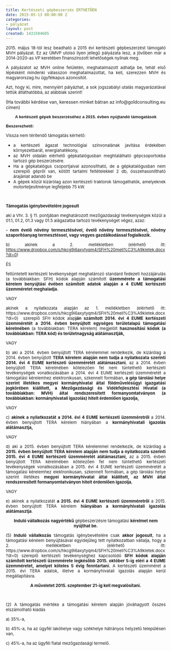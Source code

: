 ```yaml
---
title: Kertészeti gépbeszerzés ÉRTHETŐEN
date: 2015-05-13 00:00:00 Z
categories:
- pályázat
layout: post
created: 1431504605
---
```


<p style="text-align: justify;"><span style="font-size: small;">2015. május 18-tól lesz beadható a 2015 évi kertészeti gépbeszerzést támogató MVH pályázat. Ez az ÚMVP utolsó ilyen jellegű pályázata lesz, a jövőben már a 2014-2020-as VP keretében finanszírozott lehetőségek nyílnak meg.</span></p><p style="text-align: justify;"><span style="font-size: small;">A pályázatot az MVH online felületén, meghatalmazott adhatja be, tehát első lépésként mindenki válasszon meghatalmazottat, ha kell, szerezzen MVH és magyarorszag.hu ügyfélkapus azonosítót.</span></p><p style="text-align: justify;"><span style="font-size: small;">Azt, hogy ki, mire, mennyiért pályázhat, a sok jogszabályi utalás magyarázatával tettük átláthatóbbá, az alábbiak szerint!</span></p><p>(Ha további kérdése van, keressen minket bátran az info@goldconsulting.eu címen)<span style="font-size: small;"><!--break--><!--[if gte mso 9]><xml>
 <o:OfficeDocumentSettings>
  <o:AllowPNG></o>
 </o:OfficeDocumentSettings>
</xml><![endif]--></span></p><p class="MsoNormal" style="text-align: center;"><span style="font-size: small;"><strong><span style="font-family: 'Arial','sans-serif';">A kertészeti gépek beszerzéséhez a 2015. évben nyújtandó támogatások</span></strong></span></p><p class="MsoNormal" style="text-align: justify;"><span style="font-size: small;"><strong><span style="font-family: 'Arial','sans-serif';">Beszerezhető:</span></strong></span></p><p class="MsoNormal" style="text-align: justify;"><span style="font-size: small;">Vissza nem térítendő támogatás kérhető:</span></p><ul><li style="text-align: justify;"><span style="font-size: small;"> a kertészeti ágazat technológiai színvonalának javítása érdekében környezetbarát, energiahatékony,</span></li><li style="text-align: justify;"><span style="font-size: small;">az MVH oldalán elérhető gépkatalógusban meghtalálható gépcsoportokba tartozó gép beszerzésére.<br></span></li><li style="text-align: justify;"><span style="font-size: small;">Ha a gépkatalógus csoportjaival azonosítható, de a gépkatalógusban nem szereplő gépről van, kötött tartalmi feltételekkel 2 db, összehasonlítható árajánlat adandó be</span></li><li style="text-align: justify;"><span style="font-size: small;">A gépek közül kizárólag azon kertészeti traktorok támogathatók, amelyeknek motorteljesítménye legfeljebb 75 kW.</span></li></ul><p class="MsoNormal" style="text-align: justify;"><span style="font-size: small;">&nbsp;</span></p><p class="MsoNormal" style="text-align: justify;"><span style="font-size: small;"><strong><span>Támogatás igénybevételére jogosult</span></strong></span></p><p class="MsoNormal" style="text-align: justify;"><span style="font-size: small;">aki a Vhr. 3. § 11. pontjában meghatározott mezőgazdasági tevékenységek közül a 01.1, 01.2, 01.3 vagy 01.5 alágazatba tartozó tevékenységet végez, azaz:</span></p><p class="MsoNormal" style="text-align: justify;"><span style="font-size: small;"><strong style="mso-bidi-font-weight: normal;"><span>- nem évelő növény termesztésével, évelő növény termesztésével, növény szaporítóanyag termesztéssel, vagy vegyes gazdálkodással foglalkozik.</span></strong><span></span></span></p><p class="MsoNormal" style="text-align: justify;"><span style="font-size: small;">b) akinek a 2. mellékletben (elérhető itt: <a href="https://www.dropbox.com/s/hkcg9i6axytyqm4/SFH%20mell%C3%A9kletek.docx?dl=0">https://www.dropbox.com/s/hkcg9i6axytyqm4/SFH%20mell%C3%A9kletek.docx?dl=0</a>)</span></p><p class="MsoNormal" style="text-align: justify;"><span style="font-size: small;">ÉS<br></span></p><p class="MsoNormal" style="text-align: justify;"><span style="font-size: small;">feltüntetett kertészeti tevékenységet meghatározó standard fedezeti hozzájárulás (a továbbiakban: SFH) kódok alapján számított <strong style="mso-bidi-font-weight: normal;">üzemmérete a támogatási kérelem benyújtási évében számított adatok alapján a 4 EUME kertészeti üzemméretet meghaladja.</strong></span></p><p class="MsoNormal" style="text-align: justify;"><span style="font-size: small;">VAGY<br></span></p><p class="MsoNormal" style="text-align: justify;"><span style="font-size: small;">akinek a nyilatkozata alapján az 1. mellékletben (elérhető itt: https://www.dropbox.com/s/hkcg9i6axytyqm4/SFH%20mell%C3%A9kletek.docx?dl=0) &nbsp;szereplő SFH kódok alap<strong style="mso-bidi-font-weight: normal;">ján számított 2014. évi 4 EUME kertészeti üzemméretét a 2014. évben benyújtott egységes területalapú támogatási kérelmében </strong>(a továbbiakban: TERA kérelem) megjelölt <strong style="mso-bidi-font-weight: normal;">hasznosítási kódok (a továbbiakban: TERA kód) és területnagyság alátámasztják,</strong></span></p><p class="MsoNormal" style="text-align: justify;"><span style="font-size: small;">VAGY<strong style="mso-bidi-font-weight: normal;"><br></strong></span></p><p class="MsoNormal" style="text-align: justify;"><span style="font-size: small;">b) aki a 2014. évben benyújtott TERA kérelemmel rendelkezik, de kizárólag a 2014. évben benyújtott <strong style="mso-bidi-font-weight: normal;">TERA kérelem alapján nem tudja a nyilatkozata szerinti 2014. évi 4 EUME kertészeti üzemméretét alátámasztani</strong>, az a 2014. évben benyújtott TERA kérelmében kötelezően fel nem tüntethető kertészeti tevékenységek vonatkozásában a 2014. évi 4 EUME kertészeti üzemméretét a támogatási kérelemhez elektronikusan, szkennelt formában, <strong style="mso-bidi-font-weight: normal;">a gép tárolási helye szerint illetékes megyei kormányhivatal által földművelésügyi igazgatási jogkörében kiállított, a Mezőgazdasági és Vidékfejlesztési Hivatal (a továbbiakban: MVH) által rendszeresített formanyomtatványon (a továbbiakban: kormányhivatali igazolás) hitelt érdemlően igazolja,</strong></span></p><p class="MsoNormal" style="text-align: justify;"><span style="font-size: small;">VAGY<strong style="mso-bidi-font-weight: normal;"><br></strong></span></p><p class="MsoNormal" style="text-align: justify;"><span style="font-size: small;">c) <strong style="mso-bidi-font-weight: normal;">akinek a nyilatkozatát a 2014. évi 4 EUME kertészeti üzemméretről</strong> a 2014. évben benyújtott TERA kérelem hiányában a <strong style="mso-bidi-font-weight: normal;">kormányhivatali igazolás alátámasztja,</strong></span></p><p class="MsoNormal" style="text-align: justify;"><span style="font-size: small;">VAGY<strong style="mso-bidi-font-weight: normal;"><br></strong></span></p><p class="MsoNormal" style="text-align: justify;"><span style="font-size: small;">d) aki a 2015. évben benyújtott TERA kérelemmel rendelkezik, de kizárólag a <strong style="mso-bidi-font-weight: normal;">2015. évben benyújtott TERA kérelem alapján nem tudja a nyilatkozata szerinti 2015. évi 4 EUME kertészeti üzemméretét alátámasztani,</strong> az a 2015. évben benyújtott TERA kérelmében kötelezően fel nem tüntethető kertészeti tevékenységek vonatkozásában a 2015. évi 4 EUME kertészeti üzemméretét a támogatási kérelemhez elektronikusan, szkennelt formában, a gép tárolási helye szerint illetékes <strong style="mso-bidi-font-weight: normal;">megyei kormányhivatal által kiállított, az MVH által rendszeresített formanyomtatványon hitelt érdemlően igazolja</strong>,</span></p><p class="MsoNormal" style="text-align: justify;"><span style="font-size: small;">VAGY<span><br></span></span></p><p class="MsoNormal" style="text-align: justify;"><span style="font-size: small;">e) akinek a nyilatkozatát <strong style="mso-bidi-font-weight: normal;">a 2015. évi 4 EUME kertészeti üzemméretről</strong> a 2015. évben benyújtott TERA kérelem <strong style="mso-bidi-font-weight: normal;">hiányában a kormányhivatali igazolás alátámasztja</strong>.</span></p><p class="MsoNormal" style="text-align: center;"><span style="font-size: small;"><strong style="mso-bidi-font-weight: normal;">Induló vállalkozás</strong> <strong style="mso-bidi-font-weight: normal;">nagyértékű</strong> gépbeszerzésre támogatási <strong style="mso-bidi-font-weight: normal;">kérelmet nem nyújthat be.</strong></span></p><p class="MsoNormal" style="text-align: justify;"><span style="font-size: small;">(5) <strong style="mso-bidi-font-weight: normal;">Induló vállalkozás</strong> támogatás igénybevételére csak <strong style="mso-bidi-font-weight: normal;">akkor jogosult</strong>, ha a támogatási kérelem benyújtásával egyidejűleg tett nyilatkozatban vállalja, hogy a 2. mellékletben (elérhető itt: https://www.dropbox.com/s/hkcg9i6axytyqm4/SFH%20mell%C3%A9kletek.docx?dl=0) szereplő kertészeti tevékenységhez kapcsolódó <strong>SFH kódok alapján számított kertészeti üzemmérete legkésőbb 2015. október 5-ig eléri a 4 EUME üzemméretet, amelyet köteles 5 évig fenntartani.</strong> A kertészeti üzemméret a 2015. évi TERA adatok, illetve a kormányhivatali igazolás alapján kerül megállapításra.</span></p><p class="MsoNormal" style="text-align: center;"><span style="font-size: small;"><strong><span>A műveletet 2015. szeptember 21-ig kell megvalósítani.</span></strong></span></p><p class="MsoNormal" style="text-align: justify;"><span style="font-size: small;">&nbsp;</span></p><p class="MsoNormal" style="text-align: justify;"><span style="font-size: small;">(2) A támogatás mértéke a támogatási kérelem alapján jóváhagyott összes elszámolható kiadás</span></p><p class="MsoNormal" style="text-align: justify;"><span style="font-size: small;">a) 35%-a,</span></p><p class="MsoNormal" style="text-align: justify;"><span style="font-size: small;">b) 45%-a, ha az ügyfél lakóhelye vagy székhelye hátrányos helyzetű településen van,</span></p><p class="MsoNormal" style="text-align: justify;"><span style="font-size: small;">c) 45%-a, ha az ügyfél fiatal mezőgazdasági termelő.</span></p>
